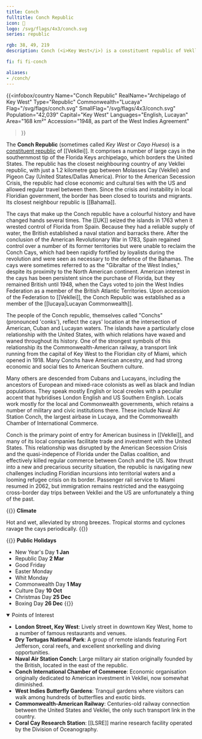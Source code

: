 ```yaml
---
title: Conch
fulltitle: Conch Republic
icon: 🐚
logo: /svg/flags/4x3/conch.svg
series: republic

rgb: 38, 49, 219
description: Conch (<i>Key West</i>) is a constituent republic of Vekllei located in the north Caribbean Sea.

fi: fi fi-conch

aliases:
- /conch/
---
```

{{<infobox/country
	 Name="Conch Republic"
	 RealName="Archipelago of Key West"
	 Type="Republic"
	 Commonwealth="Lucaya"
	 Flag="/svg/flags/conch.svg"
	 SmallFlag="/svg/flags/4x3/conch.svg"
	 Population="42,039"
	 Capital="Key West"
	 Languages="English, Lucayan"
	 Area="168 km²"
	 Accession="1948, as part of the West Indies Agreement"
 >}}

The <span class="fi fi-conch"></span> **Conch Republic** (sometimes called *Key West* or *Cayo Hueso*) is a [constituent republic](/republics/) of [[Vekllei]]. It comprises a number of large cays in the southernmost tip of the Florida Keys archipelago, which borders the United States. The republic has the closest neighbouring country of any Vekllei republic, with just a 1.2 kilometre gap between Molasses Cay (Vekllei) and Pigeon Cay (United States/Dallas America). Prior to the American Secession Crisis, the republic had close economic and cultural ties with the US and allowed regular travel between them. Since the crisis and instability in local Floridian government, the border has been closed to tourists and migrants. Its closest neighbour republic is [[Bahama]].

The cays that make up the Conch republic have a colourful history and have changed hands several times. The [[UK]] seized the islands in 1763 when it wrested control of Florida from Spain. Because they had a reliable supply of water, the British established a naval station and barracks there. After the conclusion of the American Revolutionary War in 1783, Spain regained control over a number of its former territories but were unable to reclaim the Conch Cays, which had been rapidly fortified by loyalists during the revolution and were seen as necessary to the defence of the Bahamas. The cays were sometimes referred to as the "Gibraltar of the West Indies," despite its proximity to the North American continent. American interest in the cays has been persistent since the purchase of Florida, but they remained British until 1948, when the Cays voted to join the West Indies Federation as a member of the British Atlantic Territories. Upon accession of the Federation to [[Vekllei]], the Conch Republic was established as a member of the [[lucaya|Lucayan Commonwealth]].

The people of the Conch republic, themselves called "Conchs" (pronounced 'conks'), reflect the cays' location at the intersection of American, Cuban and Lucayan waters. The islands have a particularly close relationship with the United States, with which relations have waxed and waned throughout its history. One of the strongest symbols of this relationship its the Commonwealth-American railway, a transport link running from the capital of Key West to the Floridian city of Miami, which opened in 1918. Many Conchs have American ancestry, and had strong economic and social ties to American Southern culture.

Many others are descended from Cubans and Lucayans, including the ancestors of European and mixed-race colonists as well as black and Indian populations. They speak mostly English or local creoles with a peculiar accent that hybridises London English and US Southern English. Locals work mostly for the local and Commonwealth governments, which retains a number of military and civic institutions there. These include Naval Air Station Conch, the largest airbase in Lucaya, and the Commonwealth Chamber of International Commerce.

Conch is the primary point of entry for American business in [[Vekllei]], and many of its local companies facilitate trade and investment with the United States. This relationship was disrupted by the American Secession Crisis and the quasi-indepence of Florida under the Dallas coalition, and effectively killed regular commerce between Conch and the US. Now thrust into a new and precarious security situation, the republic is navigating new challenges including Floridian incursions into territorial waters and a looming refugee crisis on its border. Passenger rail service to Miami resumed in 2062, but immigration remains restricted and the easygoing cross-border day trips between Vekllei and the US are unfortunately a thing of the past.

{{<note table>}}
**Climate**

Hot and wet, alleviated by strong breezes. Tropical storms and cyclones ravage the cays periodically.
{{</note>}}

{{<note table>}}
**Public Holidays**

* New Year's Day **1 Jan**
* Republic Day **2 Mar**
* Good Friday
* Easter Monday
* Whit Monday
* Commonwealth Day **1 May**
* Culture Day **10 Oct**
* Christmas Day **25 Dec**
* Boxing Day **26 Dec**
{{</note>}}

<details open>
  <summary>Points of Interest</summary>

- **London Street, Key West**: Lively street in downtown Key West, home to a number of famous restaurants and venues.
- **Dry Tortugas National Park**: A group of remote islands featuring Fort Jefferson, coral reefs, and excellent snorkelling and diving opportunities.
- **Naval Air Station Conch**: Large military air station originally founded by the British, located in the east of the republic.
- **Conch International Chamber of Commerce**: Economic organisation originally dedicated to American investment in Vekllei, now somewhat diminished.
- **West Indies Butterfly Gardens**: Tranquil gardens where visitors can walk among hundreds of butterflies and exotic birds.
- **Commonwealth-American Railway**: Centuries-old railway connection between the United States and Vekllei, the only such transport link in the country.
- **Coral Cay Research Station**: [[LSRE]] marine research facility operated by the Division of Oceanography.

</details>

